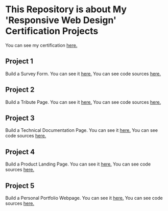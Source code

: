 # This Repository is about My 'Responsive Web Design' Certification Projects

You can see my certification [here.](https://www.freecodecamp.org/certification/AbrahamBilici/responsive-web-design)

## Project 1 
Build a Survey Form. You can see it [here.](https://abrahambilici.github.io/halilibrahimbilici/MyProjects/BuildaSurveyForm/index.html) You can see code sources [here.](https://github.com/AbrahamBilici/halilibrahimbilici/tree/master/MyProjects/BuildaSurveyForm)


## Project 2
Build a Tribute Page. You can see it [here.](https://abrahambilici.github.io/halilibrahimbilici/MyProjects/BuildaTributePage/index.html) You can see code sources [here.](https://github.com/AbrahamBilici/halilibrahimbilici/tree/master/MyProjects/BuildaTributePage)

## Project 3
Build a Technical Documentation Page. You can see it [here.](https://abrahambilici.github.io/halilibrahimbilici/MyProjects/BuildaTechnicalDocumentationPage/index.html) You can see code sources [here.](https://github.com/AbrahamBilici/halilibrahimbilici/tree/master/MyProjects/BuildaTechnicalDocumentationPage)

## Project 4
Build a Product Landing Page. You can see it [here.](https://abrahambilici.github.io/halilibrahimbilici/MyProjects/BuildaProductLandingPage/index.html) You can see code sources [here.](https://github.com/AbrahamBilici/halilibrahimbilici/tree/master/MyProjects/BuildaProductLandingPage)

## Project 5
Build a Personal Portfolio Webpage. You can see it [here.](https://codepen.io/AbrahamBilici/pen/bGQoVZE) You can see code sources [here.](https://github.com/AbrahamBilici/halilibrahimbilici/tree/master/MyProjects/BuildaPersonalPortfolioWebpage)
